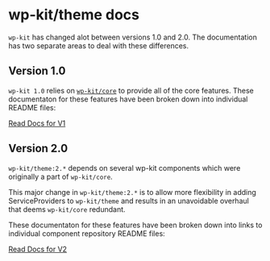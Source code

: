 # wp-kit/theme docs

`wp-kit` has changed alot between versions 1.0 and 2.0. The documentation has two separate areas to deal with these differences. 

## Version 1.0

`wp-kit 1.0` relies on [```wp-kit/core```](https://github.com/wp-kit/core) to provide all of the core features. These documentaton for these features have been broken down into individual README files:

[Read Docs for V1](v1/README.md)

## Version 2.0

`wp-kit/theme:2.*` depends on several wp-kit components which were originally a part of ```wp-kit/core```.

This major change in `wp-kit/theme:2.*` is to allow more flexibility in adding ServiceProviders to `wp-kit/theme` and results in an unavoidable overhaul that deems `wp-kit/core` redundant.

These documentaton for these features have been broken down into links to individual component repository README files:

[Read Docs for V2](v2/README.md)

